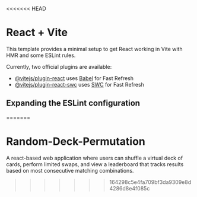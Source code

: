 <<<<<<< HEAD
# React + Vite

This template provides a minimal setup to get React working in Vite with HMR and some ESLint rules.

Currently, two official plugins are available:

- [@vitejs/plugin-react](https://github.com/vitejs/vite-plugin-react/blob/main/packages/plugin-react) uses [Babel](https://babeljs.io/) for Fast Refresh
- [@vitejs/plugin-react-swc](https://github.com/vitejs/vite-plugin-react/blob/main/packages/plugin-react-swc) uses [SWC](https://swc.rs/) for Fast Refresh

## Expanding the ESLint configuration

=======
# Random-Deck-Permutation
A react-based web application where users can shuffle a virtual deck of cards, perform limited swaps, and view a leaderboard that tracks results based on most consecutive matching combinations.
>>>>>>> 164298c5e4fa709bf3da9309e8d4286d8e4f085c
